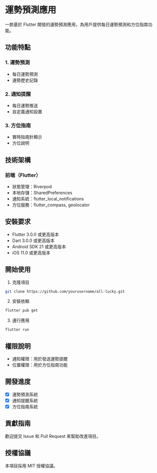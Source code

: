 # 運勢預測應用

一款基於 Flutter 開發的運勢預測應用，為用戶提供每日運勢預測和方位指南功能。

## 功能特點

### 1. 運勢預測
- 每日運勢預測
- 運勢歷史記錄

### 2. 通知提醒
- 每日運勢推送
- 自定義通知設置

### 3. 方位指南
- 實時指南針顯示
- 方位說明

## 技術架構

### 前端（Flutter）
- 狀態管理：Riverpod
- 本地存儲：SharedPreferences
- 通知系統：flutter_local_notifications
- 方位服務：flutter_compass, geolocator

## 安裝要求
- Flutter 3.0.0 或更高版本
- Dart 3.0.0 或更高版本
- Android SDK 21 或更高版本
- iOS 11.0 或更高版本

## 開始使用

1. 克隆項目
```bash
git clone https://github.com/yourusername/all-lucky.git
```

2. 安裝依賴
```bash
flutter pub get
```

3. 運行應用
```bash
flutter run
```

## 權限說明
- 通知權限：用於發送運勢提醒
- 位置權限：用於方位指南功能

## 開發進度
- [x] 運勢預測系統
- [x] 通知提醒系統
- [x] 方位指南系統

## 貢獻指南
歡迎提交 Issue 和 Pull Request 來幫助改進項目。

## 授權協議
本項目採用 MIT 授權協議。 
